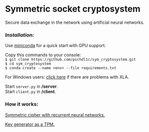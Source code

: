 # Symmetric socket cryptosystem
Secure data exchange in the network using artificial neural networks.
### *Installation:*
Use [miniconda](https://docs.conda.io/en/latest/miniconda.html) for a quick start with GPU support.

Copy this commands to your console:  
`$ git clone https://github.com/pschdl1c/sym_cryptosystem.git`  
`$ cd sym_cryptosystem`  
`$ conda create --name <env> --file requirements.txt`  

For Windows users: [click here](https://stackoverflow.com/a/72256408/20294758) if there are problems with XLA.

Start `server.py` in __/server__.  
Start `client.py` in __/client__.  


### How it works:
[Symmetric cipher with recurrent neural networks.](https://github.com/pschdl1c/RNN-cipher)

[Key generator as a TPM.](https://github.com/pschdl1c/TPM)
